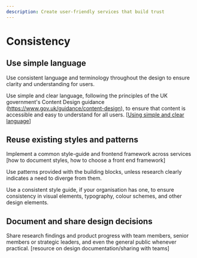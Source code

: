 ```yaml
---
description: Create user-friendly services that build trust
---
```


# Consistency

## Use simple language

Use consistent language and terminology throughout the design to ensure clarity and understanding for users.

Use simple and clear language, following the principles of the UK government's Content Design guidance (https://www.gov.uk/guidance/content-design), to ensure that content is accessible and easy to understand for all users. \[[Using simple and clear language](https://www.gov.uk/guidance/content-design)]

## Reuse existing styles and patterns

Implement a common style-guide and frontend framework across services \[how to document styles, how to choose a front end framework]

Use patterns provided with the building blocks, unless research clearly indicates a need to diverge from them.

Use a consistent style guide, if your organisation has one, to ensure consistency in visual elements, typography, colour schemes, and other design elements.

## Document and share design decisions

Share research findings and product progress with team members, senior members or strategic leaders, and even the general public whenever practical. \[resource on design documentation/sharing with teams]
